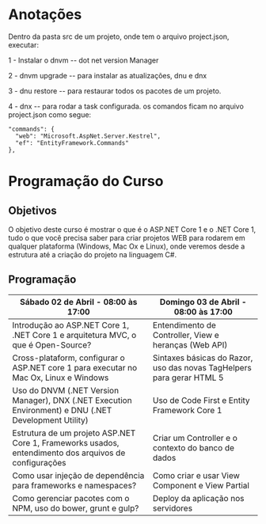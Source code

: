 # Anotações #


Dentro da pasta src de um projeto, onde tem o arquivo project.json, executar:

1 - Instalar o dnvm -- dot net version Manager

2 - dnvm upgrade --  para instalar as atualizações, dnu e dnx

3 - dnu restore -- para restaurar todos os pacotes de um projeto.

4 - dnx <nome da tast> --  para rodar a task configurada. os comandos ficam no arquivo project.json como segue: 

    "commands": {
      "web": "Microsoft.AspNet.Server.Kestrel",
      "ef": "EntityFramework.Commands"
    },



# Programação do Curso #

## Objetivos ##

O objetivo deste curso é mostrar o que é o ASP.NET Core 1 e o .NET Core 1, tudo o que você precisa saber para criar projetos WEB para rodarem em qualquer plataforma (Windows, Mac Ox e Linux), onde veremos desde a estrutura até a criação do projeto na linguagem C#.

## Programação ##

|Sábado 02 de Abril - 08:00 às 17:00 |	Domingo 03 de Abril - 08:00 às 17:00|
|-----------------------------------|-------------------------------------|
|Introdução ao ASP.NET Core 1, .NET Core 1 e arquitetura MVC, o que é Open-Source?	|Entendimento de Controller, View e heranças (Web API)|
|Cross-plataform, configurar o ASP.NET core 1 para executar no Mac Ox, Linux e Windows |	Sintaxes básicas do Razor, uso das novas TagHelpers para gerar HTML 5|
|Uso do DNVM (.NET Version Manager), DNX (.NET Execution Environment) e DNU (.NET Development Utility) |	Uso de Code First e Entity Framework Core 1|
|Estrutura de um projeto ASP.NET Core 1, Frameworks usados, entendimento dos arquivos de configurações	| Criar um Controller e o contexto do banco de dados|
|Como usar injeção de dependência para frameworks e namespaces?	| Como criar e usar View Component e View Partial|
|Como gerenciar pacotes com o NPM, uso do bower, grunt e gulp? |	Deploy da aplicação nos servidores|
